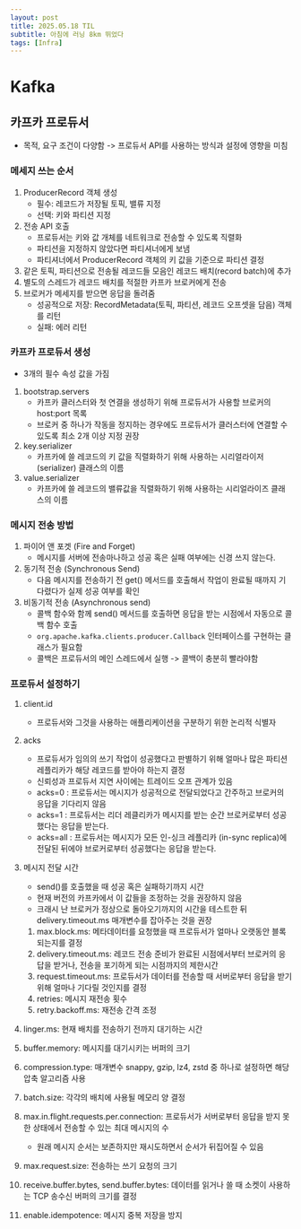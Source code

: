 ```yaml
---
layout: post
title: 2025.05.18 TIL
subtitle: 아침에 러닝 8km 뛰었다
tags: [Infra]
---
```


# Kafka

## 카프카 프로듀서

- 목적, 요구 조건이 다양함 -> 프로듀서 API를 사용하는 방식과 설정에 영향을 미침

### 메세지 쓰는 순서

1. ProducerRecord 객체 생성
    - 필수: 레코드가 저장될 토픽, 밸류 지정
    - 선택: 키와 파티션 지정
2. 전송 API 호출
    - 프로듀서는 키와 값 개체를 네트워크로 전송할 수 있도록 직렬화
    - 파티션을 지정하지 않았다면 파티셔너에게 보냄
    - 파티셔너에서 ProducerRecord 객체의 키 값을 기준으로 파티션 결정
3. 같은 토픽, 파티션으로 전송될 레코드들 모음인 레코드 배치(record batch)에 추가
4. 별도의 스레드가 레코드 배치를 적절한 카프카 브로커에게 전송
5. 브로커가 메세지를 받으면 응답을 돌려줌
    - 성공적으로 저장: RecordMetadata(토픽, 파티션, 레코드 오프셋을 담음) 객체를 리턴
    - 실패: 에러 리턴

### 카프카 프로듀서 생성

- 3개의 필수 속성 값을 가짐

1. bootstrap.servers
    - 카프카 클러스터와 첫 연결을 생성하기 위해 프로듀서가 사용할 브로커의 host:port 목록
    - 브로커 중 하나가 작동을 정지하는 경우에도 프로듀서가 클러스터에 연결할 수 있도록 최소 2개 이상 지정 권장
2. key.serializer
    - 카프카에 쓸 레코드의 키 값을 직렬화하기 위해 사용하는 시리얼라이저(serializer) 클래스의 이름
3. value.serializer
    - 카프카에 쓸 레코드의 밸류값을 직렬화하기 위해 사용하는 시리얼라이즈 클래스의 이름

### 메시지 전송 방법

1. 파이어 앤 포겟 (Fire and Forget)
    - 메시지를 서버에 전송마나하고 성공 혹은 실패 여부에는 신경 쓰지 않는다.
2. 동기적 전송 (Synchronous Send)
    - 다음 메시지를 전송하기 전 get() 메서드를 호출해서 작업이 완료될 때까지 기다렸다가 실제 성공 여부를 확인
3. 비동기적 전송 (Asynchronous send)
    - 콜백 함수와 함께 send() 메서드를 호출하면 응답을 받는 시점에서 자동으로 콜백 함수 호출
    - `org.apache.kafka.clients.producer.Callback` 인터페이스를 구현하는 클래스가 필요함
    - 콜백은 프로듀서의 메인 스레드에서 실행 -> 콜백이 충분히 빨라야함

### 프로듀서 설정하기

1. client.id
    - 프로듀서와 그것을 사용하는 애플리케이션을 구분하기 위한 논리적 식별자
2. acks
    - 프로듀서가 임의의 쓰기 작업이 성공했다고 판별하기 위해 얼마나 많은 파티션 레플리카가 해당 레코드를 받아야 하는지 결정
    - 신뢰성과 프로듀서 지연 사이에는 트레이드 오프 관계가 있음
    - acks=0 : 프로듀서는 메시지가 성공적으로 전달되었다고 간주하고 브로커의 응답을 기다리지 않음
    - acks=1 : 프로듀서는 리더 레클리카가 메시지를 받는 순간 브로커로부터 성공했다는 응답을 받는다.
    - acks=all : 프로듀서는 메시지가 모든 인-싱크 레플리카 (in-sync replica)에 전달된 뒤에야 브로커로부터 성공했다는 응답을 받는다.
3. 메시지 전달 시간
    - send()를 호출했을 때 성공 혹은 실패하기까지 시간
    - 현재 버전의 카프카에서 이 값들을 조정하는 것을 권장하지 않음
    - 크래시 난 브로커가 정상으로 돌아오기까지의 시간을 테스트한 뒤 delivery.timeout.ms 매개변수를 잡아주는 것을 권장

    1. max.block.ms: 메타데이터를 요청했을 때 프로듀서가 얼마나 오랫동안 블록되는지를 결정
    2. delivery.timeout.ms: 레코드 전송 준비가 완료된 시점에서부터 브로커의 응답을 받거나, 전송을 포기하게 되는 시점까지의 제한시간
    3. request.timeout.ms: 프로듀서가 데이터를 전송할 때 서버로부터 응답을 받기 위해 얼마나 기다릴 것인지를 결정
    4. retries: 메시지 재전송 횟수
    5. retry.backoff.ms: 재전송 간격 조정
4. linger.ms: 현재 배치를 전송하기 전까지 대기하는 시간
5. buffer.memory: 메시지를 대기시키는 버퍼의 크기
6. compression.type: 매개변수 snappy, gzip, lz4, zstd 중 하나로 설정하면 해당 압축 알고리즘 사용
7. batch.size: 각각의 배치에 사용될 메모리 양 결정
8. max.in.flight.requests.per.connection: 프로듀서가 서버로부터 응답을 받지 못한 상태에서 전송할 수 있는 최대 메시지의 수
    - 원래 메시지 순서는 보존하지만 재시도하면서 순서가 뒤집어질 수 있음
9. max.request.size: 전송하는 쓰기 요청의 크기
10. receive.buffer.bytes, send.buffer.bytes: 데이터를 읽거나 쓸 때 소켓이 사용하는 TCP 송수신 버퍼의 크기를 결정
11. enable.idempotence: 메시지 중복 저장을 방지


